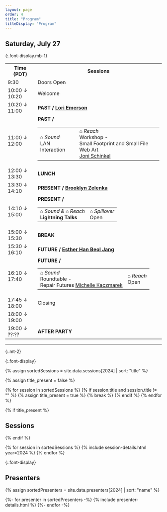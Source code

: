 ```yaml
---
layout: page
order: 4
title: "Program"
titleDisplay: "Program"
---
```


## Saturday, July 27
{:.font-display.mb-1}

<table class="schedule-table w-100 mb-1">
    <tr class="sticky top-0 bg-beige">
        <th class="text-left">Time (PDT)</th>
        <th class="text-left">Sessions</th>
    </tr>
    <tr>
        <td class="font-mono text time-cell">9:30</td>
        <td>Doors Open</td>
    </tr>
    <tr>
        <td class="font-mono text time-cell">10:00 ↓<br />10:20</td>
        <td>Welcome</td>
    </tr>
    <tr>
        <td class="font-mono text time-cell">10:20 ↓<br />11:00</td>
        <td><strong><span class="font-mono">PAST</span> / <a href="#lori">Lori Emerson</a></strong>
        </td>
    </tr>
    <tr>
        <td class="font-mono text time-cell">11:00 ↓ <br />12:00</td>
        <td>
            <strong><span class="font-mono">PAST</span> / </strong>
            <table class="w-100">
                <tr class="border-0">
                    <td><em class="font-display-mono uppercase text-sm whitespace-nowrap not-italic tracking-wide">⌂ Sound</em><br />
                            LAN Interaction
                    </td>
                    <td><em class="font-display-mono uppercase text-sm whitespace-nowrap not-italic tracking-wide">⌂ Reach</em><br />Workshop -<br /> Small Footprint and Small File Web Art <br /> <a href="#joni">Joni Schinkel</a></td>
                    <!--<td><em class="font-display-mono uppercase text-sm whitespace-nowrap not-italic tracking-wide">⌂ Spillover</em><br />Open</td>-->
                </tr>
            </table>
        </td>
    </tr>
    <tr>
        <td class="font-mono text time-cell">12:00 ↓<br />13:30 </td>
        <td><strong><span class="font-mono">LUNCH</span></strong></td>
    </tr>
    <tr>
        <td class="font-mono text time-cell">13:30 ↓<br />14:10</td>
        <td><strong><span class="font-mono">PRESENT</span> / <a href="#brooklyn">Brooklyn Zelenka</a> </strong></td>
    </tr>
    <tr>
        <td class="font-mono text time-cell">14:10 ↓<br />15:00</td>
        <td>
            <strong><span class="font-mono">PRESENT</span> / </strong>
            <table class="w-100">
                <tr class="border-0">
                    <td><em class="font-display-mono uppercase text-sm whitespace-nowrap not-italic tracking-wide">⌂ Sound & ⌂ Reach</em><br />
                        <strong>Lightning Talks</strong>
                    </td>
                    <td><em class="font-display-mono uppercase text-sm whitespace-nowrap not-italic tracking-wide">⌂ Spillover</em><br />Open</td>
                </tr>
            </table>
        </td>
    </tr>
    <tr>
        <td class="font-mono text time-cell">15:00 ↓<br />15:30 </td>
        <td><strong>BREAK</strong></td>
    </tr>
    <tr>
        <td class="font-mono text time-cell">15:30 ↓<br />16:10</td>
        <td><strong><span class="font-mono">FUTURE</span> / <a href="#esther">Esther Han Beol Jang</a></strong></td>
    </tr>
    <tr>
        <td class="font-mono text time-cell">16:10 ↓<br />17:40</td>
        <td>
            <strong><span class="font-mono">FUTURE</span> / </strong>
            <table class="w-100">
                <tr class="border-0">
                    <td><em class="font-display-mono uppercase text-sm whitespace-nowrap not-italic tracking-wide">⌂ Sound</em><br />Roundtable -<br /> Repair Futures <a href="#michelle">Michelle Kaczmarek</a></td>
                    <td><em class="font-display-mono uppercase text-sm whitespace-nowrap not-italic tracking-wide">⌂ Reach</em><br />Open</td>
                    <!--<td><em class="font-display-mono uppercase text-sm whitespace-nowrap not-italic tracking-wide">⌂ Spillover</em><br />Open</td>-->
                </tr>
            </table>
        </td>
    </tr>
    <tr>
        <td class="font-mono text time-cell">17:45 ↓<br />18:00</td>
        <td>Closing</td>
    </tr>
    <tr>
        <td class="font-mono text time-cell">18:00 ↓<br />19:00</td>
        <td><strong><span class="font-mono"></span></strong></td>
    </tr>
    <tr>
        <td class="font-mono text time-cell">19:00 ↓<br />??:??</td>
        <td><strong><span class="font-mono">AFTER PARTY</span></strong></td>
    </tr>
</table>

---
{:.mt-2}

{:.font-display}

{% assign sortedSessions = site.data.sessions[2024] | sort: "title" %}

{% assign title_present = false %}

{% for session in sortedSessions %}
  {% if session.title and session.title != "" %}
    {% assign title_present = true %}
    {% break %}
  {% endif %}
{% endfor %}

{% if title_present %}
## Sessions
{% endif %}

{% for session in sortedSessions %}
  {% include session-details.html year=2024 %}
{% endfor %}

{:.font-display}

## Presenters

{% assign sortedPresenters = site.data.presenters[2024] | sort: "name" %}

{%- for presenter in sortedPresenters -%}
  {% include presenter-details.html %}
{%- endfor -%}
